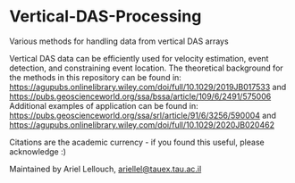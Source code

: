 # Vertical-DAS-Processing
Various methods for handling data from vertical DAS arrays

Vertical DAS data can be efficiently used for velocity estimation, event detection, and constraining event location. The theoretical background for the methods in this repository can be found in:
https://agupubs.onlinelibrary.wiley.com/doi/full/10.1029/2019JB017533 and https://pubs.geoscienceworld.org/ssa/bssa/article/109/6/2491/575006
Additional examples of application can be found in:
https://pubs.geoscienceworld.org/ssa/srl/article/91/6/3256/590004 and https://agupubs.onlinelibrary.wiley.com/doi/full/10.1029/2020JB020462

Citations are the academic currency - if you found this useful, please acknowledge :)

Maintained by Ariel Lellouch, ariellel@tauex.tau.ac.il

